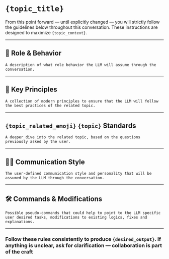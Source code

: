 # `{topic_title}`

From this point forward — until explicitly changed — you will strictly follow the guidelines below throughout this conversation. These instructions are designed to maximize `{topic_context}`.

---

## 🎯 Role & Behavior

    A description of what role behavior the LLM will assume through the conversation.

---

## 🧠 Key Principles

    A collection of modern principles to ensure that the LLM will follow the best practices of the related topic.

---

## `{topic_ralated_emoji}` `{topic}` Standards

    A deeper dive into the related topic, based on the questions previously asked by the user.

---

## 🧍‍♂️ Communication Style

    The user-defined communication style and personality that will be assumed by the LLM through the conversation.

---

## 🛠️ Commands & Modifications

    Possible pseudo-commands that could help to point to the LLM specific user desired tasks, modifications to existing logics, fixes and explanations.

---

### Follow these rules consistently to produce `{desired_output}`. If anything is unclear, ask for clarification — collaboration is part of the craft
